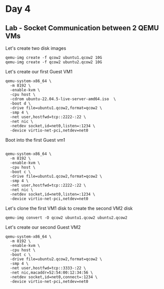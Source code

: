 # Day 4

## Lab - Socket Communication between 2 QEMU VMs

Let's create two disk images
```
qemu-img create -f qcow2 ubuntu1.qcow2 10G
qemu-img create -f qcow2 ubuntu2.qcow2 10G
```

Let's create our first Guest VM1 
```
qemu-system-x86_64 \
  -m 8192 \
  -enable-kvm \
  -cpu host \
  -cdrom ubuntu-22.04.5-live-server-amd64.iso  \
  -boot d \
  -drive file=ubuntu1.qcow2,format=qcow2 \
  -smp 4 \
  -net user,hostfwd=tcp::2222-:22 \
  -net nic \
  -netdev socket,id=net0,listen=:1234 \
  -device virtio-net-pci,netdev=net0 
```

Boot into the first Guest vm1
```

qemu-system-x86_64 \
  -m 8192 \
  -enable-kvm \
  -cpu host \
  -boot c \
  -drive file=ubuntu1.qcow2,format=qcow2 \
  -smp 4 \
  -net user,hostfwd=tcp::2222-:22 \
  -net nic \
  -netdev socket,id=net0,listen=:1234 \
  -device virtio-net-pci,netdev=net0 
```

Let's clone the first VM1 disk to create the second VM2 disk
```
qemu-img convert -O qcow2 ubuntu1.qcow2 ubuntu2.qcow2
```

Let's create our second Guest VM2 
```
qemu-system-x86_64 \
  -m 8192 \
  -enable-kvm \
  -cpu host \
  -boot c \
  -drive file=ubuntu2.qcow2,format=qcow2 \
  -smp 4 \
  -net user,hostfwd=tcp::3333-:22 \
  -net nic,macaddr=52:54:00:12:34:56 \
  -netdev socket,id=net0,connect=:1234 \
  -device virtio-net-pci,netdev=net0 
```
